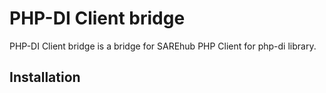 # PHP-DI Client bridge
PHP-DI Client bridge is a bridge for SAREhub PHP Client for php-di library.

## Installation
